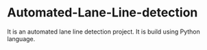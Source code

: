 # Automated-Lane-Line-detection
It is an automated lane line detection project. It is build using Python language.

